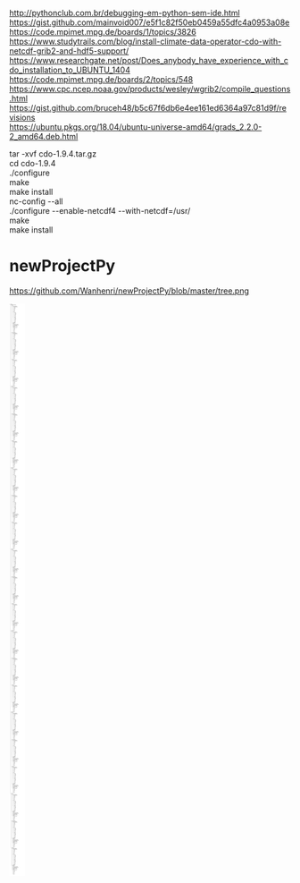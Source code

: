 http://pythonclub.com.br/debugging-em-python-sem-ide.html
<br />
https://gist.github.com/mainvoid007/e5f1c82f50eb0459a55dfc4a0953a08e
<br />
https://code.mpimet.mpg.de/boards/1/topics/3826
<br />
https://www.studytrails.com/blog/install-climate-data-operator-cdo-with-netcdf-grib2-and-hdf5-support/
<br />
https://www.researchgate.net/post/Does_anybody_have_experience_with_cdo_installation_to_UBUNTU_1404
<br />
https://code.mpimet.mpg.de/boards/2/topics/548
<br />
https://www.cpc.ncep.noaa.gov/products/wesley/wgrib2/compile_questions.html
<br />
https://gist.github.com/bruceh48/b5c67f6db6e4ee161ed6364a97c81d9f/revisions
<br />
https://ubuntu.pkgs.org/18.04/ubuntu-universe-amd64/grads_2.2.0-2_amd64.deb.html
<br />

tar -xvf cdo-1.9.4.tar.gz
<br />
cd cdo-1.9.4
<br />
./configure
<br />
make
<br />
make install
<br />
nc-config --all
<br />
./configure --enable-netcdf4 --with-netcdf=/usr/
<br />
make
<br />
make install



# newProjectPy

https://github.com/Wanhenri/newProjectPy/blob/master/tree.png

![tree](https://github.com/Wanhenri/newProjectPy/blob/master/tree.png)
